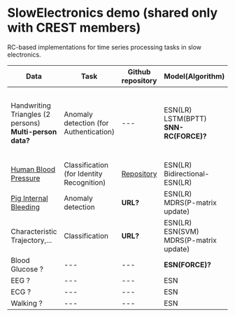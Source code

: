 # SlowElectronics demo (shared only with CREST members)

RC-based implementations for time series processing tasks in slow electronics.

| Data | Task | Github repository | Model(Algorithm) | Reference | 
| ------------- | ------------- | ------------- | ------------ | ----------- |
| Handwriting Triangles (2 persons) <br>**Multi-person data?**| Anomaly detection (for Authentication) | --- | ESN(LR) <br>LSTM(BPTT) <br>**SNN-RC(FORCE)?** | [Inoue et al., IEEE Symposium on VLSI Technology and Circuits, 2023](https://ieeexplore.ieee.org/document/10185412) |
| [Human Blood Pressure](https://www.nature.com/articles/s41597-022-01202-y) | Classification (for Identity Recognition) | [Repository](https://github.com/Ziqiang-IRCN/ESN-Continuous-blood-pressure-data.git) | ESN(LR) <br>Bidirectional-ESN(LR) | [Li et al., ICANN, 2023](https://link.springer.com/chapter/10.1007/978-3-031-44216-2_2) | 
| [Pig Internal Bleeding](https://wu.renjie.im/research/anomaly-benchmarks-are-flawed/)  | Anomaly detection | **URL?** | ESN(LR) <br>MDRS(P-matrix update) | [Tamura et al., TechRxiv](https://www.techrxiv.org/articles/preprint/Mahalanobis_Distance_of_Reservoir_States_for_Online_Time-Series_Anomaly_Detection/22678774) | 
| Characteristic Trajectory,... | Classification | **URL?** | ESN(LR) <br>ESN(SVM) <br>MDRS(P-matrix update) | **Tamura-san?** | 
| Blood Glucose ? | --- | --- | **ESN(FORCE)?** | **Yajima-sensei?** |
| EEG ? | --- | --- | ESN | **Tanaka?** |
| ECG ? | --- | --- | ESN | --- |
| Walking ? | --- | --- | ESN | --- |
